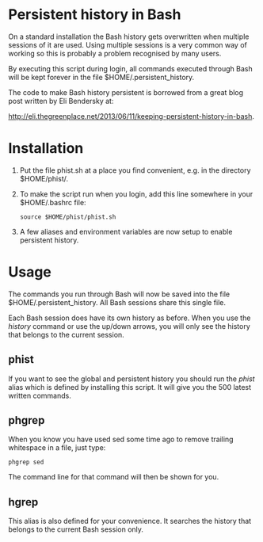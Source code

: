 # Persistent history in Bash

On a standard installation the Bash history gets overwritten when
multiple sessions of it are used. Using multiple sessions is a very
common way of working so this is probably a problem recognised by many
users.

By executing this script during login, all commands executed through
Bash will be kept forever in the file $HOME/.persistent_history.

The code to make Bash history persistent is borrowed from a great blog
post written by Eli Bendersky at:

http://eli.thegreenplace.net/2013/06/11/keeping-persistent-history-in-bash.

# Installation

1. Put the file phist.sh at a place you find convenient, e.g. in the
   directory $HOME/phist/.

2. To make the script run when you login, add this line somewhere in
   your $HOME/.bashrc file:   
   ```
   source $HOME/phist/phist.sh
   ```
3. A few aliases and environment variables are now setup to enable
   persistent history.

# Usage

The commands you run through Bash will now be saved into the file
$HOME/.persistent_history. All Bash sessions share this single file.

Each Bash session does have its own history as before. When you use
the *history* command or use the up/down arrows, you will only see
the history that belongs to the current session.

## phist
If you want to see the global and persistent history you should run the
*phist* alias which is defined by installing this script. It will give you
the 500 latest written commands.

## phgrep
When you know you have used sed some time ago to remove trailing whitespace
in a file, just type:

```
phgrep sed
```

The command line for that command will then be shown for you.

## hgrep
This alias is also defined for your convenience. It searches the history that
belongs to the current Bash session only.
